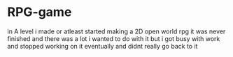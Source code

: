 # RPG-game
in A level i made or atleast started making a 2D open world rpg it was never finished and there was a lot i wanted to do with it but i got busy with work and stopped working on it eventually and didnt really go back to it
